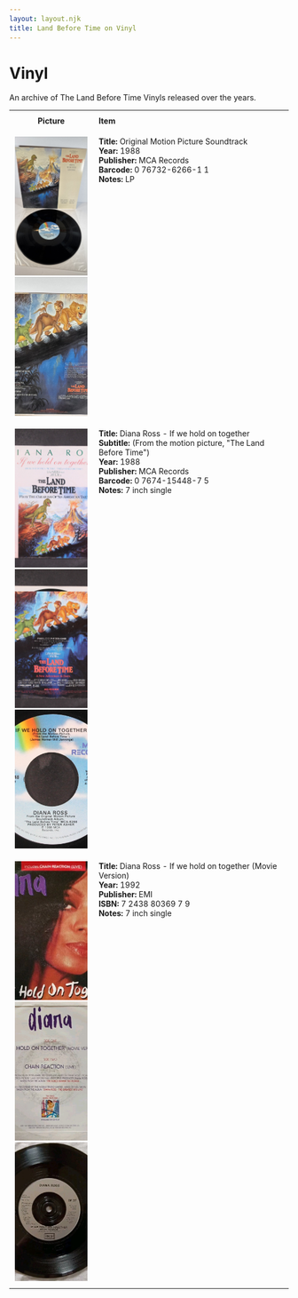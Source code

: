 ```yaml
---
layout: layout.njk
title: Land Before Time on Vinyl
---
```


# Vinyl


An archive of The Land Before Time Vinyls released over the years.

<div class="table-wrapper">
  <table>
  <tr>
    <th style="width:20%; vertical-align:top; padding:10px;">
      <strong>Picture</strong>
    </th>
    <th style="text-align: left; padding:10px;">
      <strong>Item</strong>
    </th>
  </tr>


<tr>
    <td style="width:30%; text-align: center; vertical-align:top; padding:10px;">
      <a href="/images//media/vinyl/OSTVinyl.jpg" data-lightbox="books" data-title="Original Motion Picture Soundtrack">
        <div class="img-box">
          <img src="/images//media/vinyl/OSTVinyl.jpg" alt="Original Motion Picture Soundtrack" style="height:250px; object-fit:cover;" />
        </div>
      </a>
      <a href="/images//media/vinyl/OSTVinyl-back.jpg" data-lightbox="books" data-title="Original Motion Picture Soundtrack">
        <div class="img-box">
          <img src="/images//media/vinyl/OSTVinyl-back.jpg" alt="Original Motion Picture Soundtrack" style="height:250px; object-fit:cover;" />
        </div>
      </a>
    </td>
    <td style="vertical-align:top; padding:10px;">
      <strong>Title:</strong> Original Motion Picture Soundtrack<br/>
      <strong>Year:</strong> 1988<br/>
      <strong>Publisher:</strong> MCA Records<br/>
      <strong>Barcode:</strong> 0 76732-6266-1 1<br/>
      <strong>Notes:</strong> LP<br/>
    </td>
  </tr>

  <tr>
    <td style="width:30%; text-align: center; vertical-align:top; padding:10px;">
      <a href="/images/media/vinyl/7inchdianaross.jpg" data-lightbox="books" data-title="Diana Ross - If we hold on together">
        <div class="img-box">
          <img src="/images/media/vinyl/7inchdianaross.jpg" alt="Diana Ross - If we hold on together" style="height:250px; object-fit:cover;" />
        </div>
      </a>
      <a href="/images/media/vinyl/7inchdianaross-back.jpg" data-lightbox="books" data-title="Diana Ross - If we hold on together">
        <div class="img-box">
          <img src="/images/media/vinyl/7inchdianaross-back.jpg" alt="Diana Ross - If we hold on together" style="height:250px; object-fit:cover;" />
        </div>
      </a>
      <a href="/images/media/vinyl/7inchdianaross-disc.jpg" data-lightbox="books" data-title="Diana Ross - If we hold on together">
        <div class="img-box">
          <img src="/images/media/vinyl/7inchdianaross-disc.jpg" alt="Diana Ross - If we hold on together" style="height:250px; object-fit:cover;" />
        </div>
      </a>
    </td>
    <td style="vertical-align:top; padding:10px;">
      <strong>Title:</strong> Diana Ross - If we hold on together<br/>
      <strong>Subtitle:</strong> (From the motion picture, "The Land Before Time")<br/>
      <strong>Year:</strong> 1988<br/>
      <strong>Publisher:</strong> MCA Records<br/>
      <strong>Barcode:</strong> 0 7674-15448-7 5<br/>
      <strong>Notes:</strong> 7 inch single<br/>
    </td>
  </tr>

<tr>
    <td style="width:30%; text-align: center; vertical-align:top; padding:10px;">
      <a href="/images/media/vinyl/ifweholdontogether1992.jpg" data-lightbox="books" data-title="Diana Ross - If we hold on together (Movie Version)">
        <div class="img-box">
          <img src="/images/media/vinyl/ifweholdontogether1992.jpg" alt="Diana Ross - If we hold on together (Movie Version)" style="height:250px; object-fit:cover;" />
        </div>
      </a>
      <a href="/images/media/vinyl/ifweholdontogether1992-back.jpg" data-lightbox="books" data-title="Diana Ross - If we hold on together (Movie Version)">
        <div class="img-box">
          <img src="/images/media/vinyl/ifweholdontogether1992-back.jpg" alt="Diana Ross - If we hold on together (Movie Version)" style="height:250px; object-fit:cover;" />
        </div>
      </a>
      <a href="/images/media/vinyl/ifweholdontogether1992-disc.jpg" data-lightbox="books" data-title="Diana Ross - If we hold on together (Movie Version)">
        <div class="img-box">
          <img src="/images/media/vinyl/ifweholdontogether1992-disc.jpg" alt="Diana Ross - If we hold on together (Movie Version)" style="height:250px; object-fit:cover;" />
        </div>
      </a>
    </td>
    <td style="vertical-align:top; padding:10px;">
      <strong>Title:</strong> Diana Ross - If we hold on together (Movie Version)<br/>
      <strong>Year:</strong> 1992<br/>
      <strong>Publisher:</strong> EMI<br/>
      <strong>ISBN:</strong> 7 2438 80369 7 9<br/>
      <strong>Notes:</strong> 7 inch single<br/>
    </td>
  </tr>


</table>
</div>